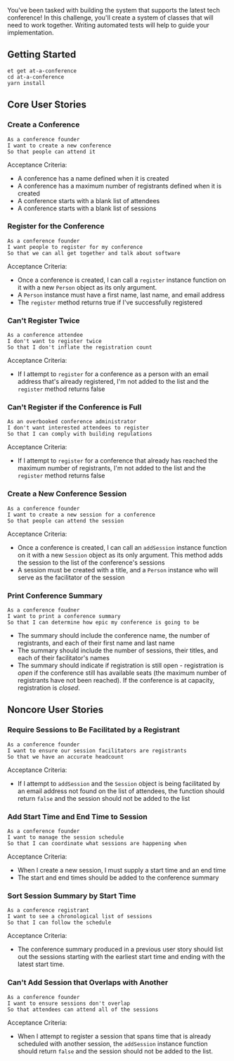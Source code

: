 You've been tasked with building the system that supports the latest tech conference! In this challenge, you'll create a system of classes that will need to work together. Writing automated tests will help to guide your implementation.

## Getting Started

```no-highlight
et get at-a-conference
cd at-a-conference
yarn install
```

## Core User Stories

### Create a Conference

```no-highlight
As a conference founder
I want to create a new conference
So that people can attend it
```

Acceptance Criteria:

- A conference has a name defined when it is created
- A conference has a maximum number of registrants defined when it is created
- A conference starts with a blank list of attendees
- A conference starts with a blank list of sessions

### Register for the Conference

```no-highlight
As a conference founder
I want people to register for my conference
So that we can all get together and talk about software
```

Acceptance Criteria:

- Once a conference is created, I can call a `register` instance function on it with a new `Person` object as its only argument.
- A `Person` instance must have a first name, last name, and email address
- The `register` method returns true if I've successfully registered

### Can't Register Twice

```no-highlight
As a conference attendee
I don't want to register twice
So that I don't inflate the registration count
```

Acceptance Criteria:

- If I attempt to `register` for a conference as a person with an email address that's already registered, I'm not added to the list and the `register` method returns false

### Can't Register if the Conference is Full

```no-highlight
As an overbooked conference administrator
I don't want interested attendees to register
So that I can comply with building regulations
```

Acceptance Criteria:

- If I attempt to `register` for a conference that already has reached the maximum number of registrants, I'm not added to the list and the `register` method returns false

### Create a New Conference Session

```no-highlight
As a conference founder
I want to create a new session for a conference
So that people can attend the session
```

Acceptance Criteria:

- Once a conference is created, I can call an `addSession` instance function on it with a new `Session` object as its only argument. This method adds the session to the list of the conference's sessions
- A session must be created with a title, and a `Person` instance who will serve as the facilitator of the session

### Print Conference Summary

```no-highlight
As a conference foudner
I want to print a conference summary
So that I can determine how epic my conference is going to be
```

- The summary should include the conference name, the number of registrants, and each of their first name and last name
- The summary should include the number of sessions, their titles, and each of their facilitator's names
- The summary should indicate if registration is still open - registration is *open* if the conference still has available seats (the maximum number of registrants have not been reached). If the conference is at capacity, registration is *closed*.

## Noncore User Stories

### Require Sessions to Be Facilitated by a Registrant

```no-highlight
As a conference founder
I want to ensure our session facilitators are registrants
So that we have an accurate headcount
```

Acceptance Criteria:

- If I attempt to `addSession` and the `Session` object is being facilitated by an email address not found on the list of attendees, the function should return `false` and the session should not be added to the list

### Add Start Time and End Time to Session

```no-highlight
As a conference founder
I want to manage the session schedule
So that I can coordinate what sessions are happening when
```

Acceptance Criteria:

- When I create a new session, I must supply a start time and an end time
- The start and end times should be added to the conference summary

### Sort Session Summary by Start Time

```no-highlight
As a conference registrant
I want to see a chronological list of sessions
So that I can follow the schedule
```

Acceptance Criteria:

- The conference summary produced in a previous user story should list out the sessions starting with the earliest start time and ending with the latest start time.

### Can't Add Session that Overlaps with Another

```no-highlight
As a conference founder
I want to ensure sessions don't overlap
So that attendees can attend all of the sessions
```

Acceptance Criteria:

- When I attempt to register a session that spans time that is already scheduled with another session, the `addSession` instance function should return `false` and the session should not be added to the list.